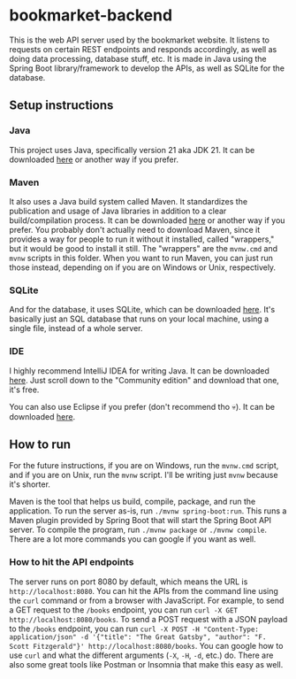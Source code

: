# bookmarket-backend

This is the web API server used by the bookmarket website.
It listens to requests on certain REST endpoints and responds accordingly, as well as doing data processing, database stuff, etc.
It is made in Java using the Spring Boot library/framework to develop the APIs, as well as SQLite for the database.

## Setup instructions

### Java

This project uses Java, specifically version 21 aka JDK 21.
It can be downloaded [here](https://www.oracle.com/java/technologies/downloads/?er=221886#java21) or another way if you prefer.

### Maven

It also uses a Java build system called Maven.
It standardizes the publication and usage of Java libraries in addition to a clear build/compilation process.
It can be downloaded [here](https://maven.apache.org/download.cgi) or another way if you prefer.
You probably don't actually need to download Maven, since it provides a way for people to run it without it installed, called "wrappers," but it would be good to install it still.
The "wrappers" are the `mvnw.cmd` and `mvnw` scripts in this folder.
When you want to run Maven, you can just run those instead, depending on if you are on Windows or Unix, respectively.

### SQLite

And for the database, it uses SQLite, which can be downloaded [here](https://www.sqlite.org/download.html).
It's basically just an SQL database that runs on your local machine, using a single file, instead of a whole server.

### IDE

I highly recommend IntelliJ IDEA for writing Java.
It can be downloaded [here](https://www.jetbrains.com/idea/download).
Just scroll down to the "Community edition" and download that one, it's free.

You can also use Eclipse if you prefer (don't recommend tho 💀).
It can be downloaded [here](https://eclipseide.org/).

## How to run

For the future instructions, if you are on Windows, run the `mvnw.cmd` script, and if you are on Unix, run the `mvnw` script.
I'll be writing just `mvnw` because it's shorter.

Maven is the tool that helps us build, compile, package, and run the application.
To run the server as-is, run `./mvnw spring-boot:run`.
This runs a Maven plugin provided by Spring Boot that will start the Spring Boot API server.
To compile the program, run `./mvnw package` or `./mvnw compile`.
There are a lot more commands you can google if you want as well.

### How to hit the API endpoints

The server runs on port 8080 by default, which means the URL is `http://localhost:8080`.
You can hit the APIs from the command line using the `curl` command or from a browser with JavaScript.
For example, to send a GET request to the `/books` endpoint, you can run `curl -X GET http://localhost:8080/books`.
To send a POST request with a JSON payload to the `/books` endpoint, you can run `curl -X POST -H "Content-Type: application/json" -d '{"title": "The Great Gatsby", "author": "F. Scott Fitzgerald"}' http://localhost:8080/books`.
You can google how to use `curl` and what the different arguments (`-X`, `-H`, `-d`, etc.) do.
There are also some great tools like Postman or Insomnia that make this easy as well.